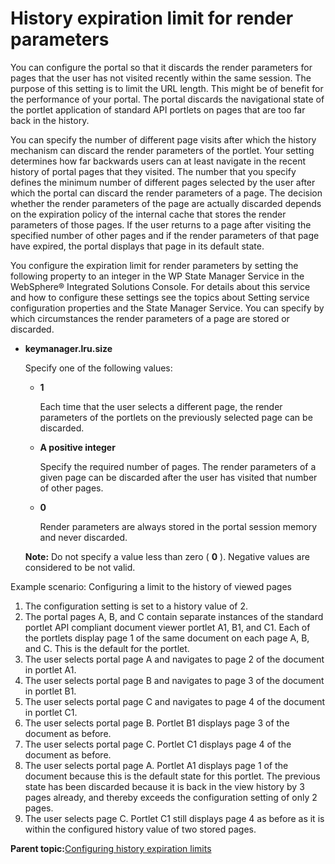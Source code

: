 # History expiration limit for render parameters

You can configure the portal so that it discards the render parameters for pages that the user has not visited recently within the same session. The purpose of this setting is to limit the URL length. This might be of benefit for the performance of your portal. The portal discards the navigational state of the portlet application of standard API portlets on pages that are too far back in the history.

You can specify the number of different page visits after which the history mechanism can discard the render parameters of the portlet. Your setting determines how far backwards users can at least navigate in the recent history of portal pages that they visited. The number that you specify defines the minimum number of different pages selected by the user after which the portal can discard the render parameters of a page. The decision whether the render parameters of the page are actually discarded depends on the expiration policy of the internal cache that stores the render parameters of those pages. If the user returns to a page after visiting the specified number of other pages and if the render parameters of that page have expired, the portal displays that page in its default state.

You configure the expiration limit for render parameters by setting the following property to an integer in the WP State Manager Service in the WebSphere® Integrated Solutions Console. For details about this service and how to configure these settings see the topics about Setting service configuration properties and the State Manager Service. You can specify by which circumstances the render parameters of a page are stored or discarded.

-   **keymanager.lru.size**

    Specify one of the following values:

    -   **1**

        Each time that the user selects a different page, the render parameters of the portlets on the previously selected page can be discarded.

    -   **A positive integer**

        Specify the required number of pages. The render parameters of a given page can be discarded after the user has visited that number of other pages.

    -   **0**

        Render parameters are always stored in the portal session memory and never discarded.

    **Note:** Do not specify a value less than zero \( **0** \). Negative values are considered to be not valid.


Example scenario: Configuring a limit to the history of viewed pages

1.  The configuration setting is set to a history value of 2.
2.  The portal pages A, B, and C contain separate instances of the standard portlet API compliant document viewer portlet A1, B1, and C1. Each of the portlets display page 1 of the same document on each page A, B, and C. This is the default for the portlet.
3.  The user selects portal page A and navigates to page 2 of the document in portlet A1.
4.  The user selects portal page B and navigates to page 3 of the document in portlet B1.
5.  The user selects portal page C and navigates to page 4 of the document in portlet C1.
6.  The user selects portal page B. Portlet B1 displays page 3 of the document as before.
7.  The user selects portal page C. Portlet C1 displays page 4 of the document as before.
8.  The user selects portal page A. Portlet A1 displays page 1 of the document because this is the default state for this portlet. The previous state has been discarded because it is back in the view history by 3 pages already, and thereby exceeds the configuration setting of only 2 pages.
9.  The user selects page C. Portlet C1 still displays page 4 as before as it is within the configured history value of two stored pages.

**Parent topic:**[Configuring history expiration limits ](../admin-system/historylimit_cfg.md)

